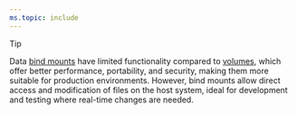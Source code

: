 ```yaml
---
ms.topic: include
---
```


> [!TIP]
> Data [bind mounts](https://docs.docker.com/engine/storage/bind-mounts/) have limited functionality compared to [volumes](https://docs.docker.com/engine/storage/volumes/), which offer better performance, portability, and security, making them more suitable for production environments. However, bind mounts allow direct access and modification of files on the host system, ideal for development and testing where real-time changes are needed.
